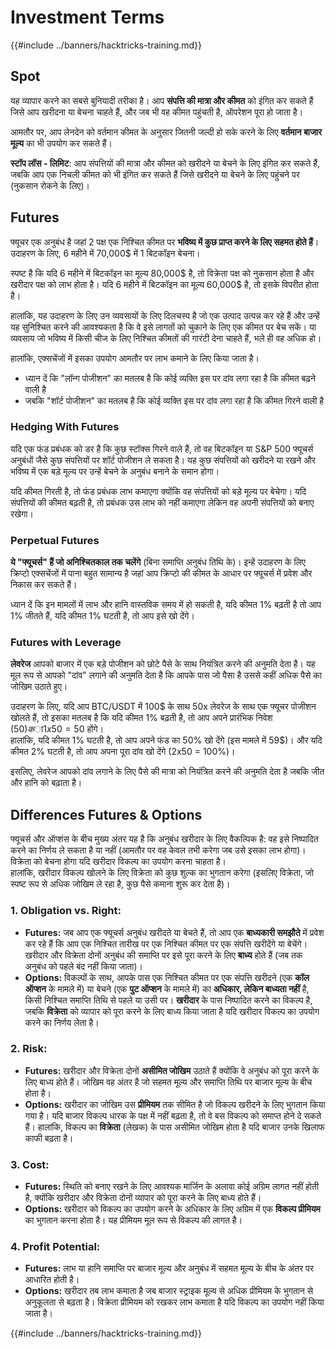 # Investment Terms

{{#include ../banners/hacktricks-training.md}}

## Spot

यह व्यापार करने का सबसे बुनियादी तरीका है। आप **संपत्ति की मात्रा और कीमत** को इंगित कर सकते हैं जिसे आप खरीदना या बेचना चाहते हैं, और जब भी वह कीमत पहुंचती है, ऑपरेशन पूरा हो जाता है।

आमतौर पर, आप लेनदेन को वर्तमान कीमत के अनुसार जितनी जल्दी हो सके करने के लिए **वर्तमान बाजार मूल्य** का भी उपयोग कर सकते हैं।

**स्टॉप लॉस - लिमिट**: आप संपत्तियों की मात्रा और कीमत को खरीदने या बेचने के लिए इंगित कर सकते हैं, जबकि आप एक निचली कीमत को भी इंगित कर सकते हैं जिसे खरीदने या बेचने के लिए पहुंचने पर (नुकसान रोकने के लिए)।

## Futures

फ्यूचर एक अनुबंध है जहां 2 पक्ष एक निश्चित कीमत पर **भविष्य में कुछ प्राप्त करने के लिए सहमत होते हैं**। उदाहरण के लिए, 6 महीने में 70,000$ में 1 बिटकॉइन बेचना।

स्पष्ट है कि यदि 6 महीने में बिटकॉइन का मूल्य 80,000$ है, तो विक्रेता पक्ष को नुकसान होता है और खरीदार पक्ष को लाभ होता है। यदि 6 महीने में बिटकॉइन का मूल्य 60,000$ है, तो इसके विपरीत होता है।

हालांकि, यह उदाहरण के लिए उन व्यवसायों के लिए दिलचस्प है जो एक उत्पाद उत्पन्न कर रहे हैं और उन्हें यह सुनिश्चित करने की आवश्यकता है कि वे इसे लागतों को चुकाने के लिए एक कीमत पर बेच सकें। या व्यवसाय जो भविष्य में किसी चीज के लिए निश्चित कीमतों की गारंटी देना चाहते हैं, भले ही वह अधिक हो।

हालांकि, एक्सचेंजों में इसका उपयोग आमतौर पर लाभ कमाने के लिए किया जाता है।

* ध्यान दें कि "लॉन्ग पोजीशन" का मतलब है कि कोई व्यक्ति इस पर दांव लगा रहा है कि कीमत बढ़ने वाली है
* जबकि "शॉर्ट पोजीशन" का मतलब है कि कोई व्यक्ति इस पर दांव लगा रहा है कि कीमत गिरने वाली है

### Hedging With Futures <a href="#mntl-sc-block_7-0" id="mntl-sc-block_7-0"></a>

यदि एक फंड प्रबंधक को डर है कि कुछ स्टॉक्स गिरने वाले हैं, तो वह बिटकॉइन या S&P 500 फ्यूचर्स अनुबंधों जैसे कुछ संपत्तियों पर शॉर्ट पोजीशन ले सकता है। यह कुछ संपत्तियों को खरीदने या रखने और भविष्य में एक बड़े मूल्य पर उन्हें बेचने के अनुबंध बनाने के समान होगा।

यदि कीमत गिरती है, तो फंड प्रबंधक लाभ कमाएगा क्योंकि वह संपत्तियों को बड़े मूल्य पर बेचेगा। यदि संपत्तियों की कीमत बढ़ती है, तो प्रबंधक उस लाभ को नहीं कमाएगा लेकिन वह अपनी संपत्तियों को बनाए रखेगा।

### Perpetual Futures

**ये "फ्यूचर्स" हैं जो अनिश्चितकाल तक चलेंगे** (बिना समाप्ति अनुबंध तिथि के)। इन्हें उदाहरण के लिए क्रिप्टो एक्सचेंजों में पाना बहुत सामान्य है जहां आप क्रिप्टो की कीमत के आधार पर फ्यूचर्स में प्रवेश और निकास कर सकते हैं।

ध्यान दें कि इन मामलों में लाभ और हानि वास्तविक समय में हो सकती है, यदि कीमत 1% बढ़ती है तो आप 1% जीतते हैं, यदि कीमत 1% घटती है, तो आप इसे खो देंगे।

### Futures with Leverage

**लेवरेज** आपको बाजार में एक बड़े पोजीशन को छोटे पैसे के साथ नियंत्रित करने की अनुमति देता है। यह मूल रूप से आपको "दांव" लगाने की अनुमति देता है कि आपके पास जो पैसा है उससे कहीं अधिक पैसे का जोखिम उठाते हुए।

उदाहरण के लिए, यदि आप BTC/USDT में 100$ के साथ 50x लेवरेज के साथ एक फ्यूचर पोजीशन खोलते हैं, तो इसका मतलब है कि यदि कीमत 1% बढ़ती है, तो आप अपने प्रारंभिक निवेश (50$) का 1x50 = 50% जीतेंगे। और इसलिए आपके पास 150$ होंगे।\
हालांकि, यदि कीमत 1% घटती है, तो आप अपने फंड का 50% खो देंगे (इस मामले में 59$)। और यदि कीमत 2% घटती है, तो आप अपना पूरा दांव खो देंगे (2x50 = 100%)।

इसलिए, लेवरेज आपको दांव लगाने के लिए पैसे की मात्रा को नियंत्रित करने की अनुमति देता है जबकि जीत और हानि को बढ़ाता है।

## Differences Futures & Options

फ्यूचर्स और ऑप्शंस के बीच मुख्य अंतर यह है कि अनुबंध खरीदार के लिए वैकल्पिक है: वह इसे निष्पादित करने का निर्णय ले सकता है या नहीं (आमतौर पर वह केवल तभी करेगा जब उसे इसका लाभ होगा)। विक्रेता को बेचना होगा यदि खरीदार विकल्प का उपयोग करना चाहता है।\
हालांकि, खरीदार विकल्प खोलने के लिए विक्रेता को कुछ शुल्क का भुगतान करेगा (इसलिए विक्रेता, जो स्पष्ट रूप से अधिक जोखिम ले रहा है, कुछ पैसे कमाना शुरू कर देता है)।

### 1. **Obligation vs. Right:**

* **Futures:** जब आप एक फ्यूचर्स अनुबंध खरीदते या बेचते हैं, तो आप एक **बाध्यकारी समझौते** में प्रवेश कर रहे हैं कि आप एक निश्चित तारीख पर एक निश्चित कीमत पर एक संपत्ति खरीदेंगे या बेचेंगे। खरीदार और विक्रेता दोनों अनुबंध की समाप्ति पर इसे पूरा करने के लिए **बाध्य** होते हैं (जब तक अनुबंध को पहले बंद नहीं किया जाता)।
* **Options:** विकल्पों के साथ, आपके पास एक निश्चित कीमत पर एक संपत्ति खरीदने (एक **कॉल ऑप्शन** के मामले में) या बेचने (एक **पुट ऑप्शन** के मामले में) का **अधिकार, लेकिन बाध्यता नहीं** है, किसी निश्चित समाप्ति तिथि से पहले या उसी पर। **खरीदार** के पास निष्पादित करने का विकल्प है, जबकि **विक्रेता** को व्यापार को पूरा करने के लिए बाध्य किया जाता है यदि खरीदार विकल्प का उपयोग करने का निर्णय लेता है।

### 2. **Risk:**

* **Futures:** खरीदार और विक्रेता दोनों **असीमित जोखिम** उठाते हैं क्योंकि वे अनुबंध को पूरा करने के लिए बाध्य होते हैं। जोखिम वह अंतर है जो सहमत मूल्य और समाप्ति तिथि पर बाजार मूल्य के बीच होता है।
* **Options:** खरीदार का जोखिम उस **प्रीमियम** तक सीमित है जो विकल्प खरीदने के लिए भुगतान किया गया है। यदि बाजार विकल्प धारक के पक्ष में नहीं बढ़ता है, तो वे बस विकल्प को समाप्त होने दे सकते हैं। हालांकि, विकल्प का **विक्रेता** (लेखक) के पास असीमित जोखिम होता है यदि बाजार उनके खिलाफ काफी बढ़ता है।

### 3. **Cost:**

* **Futures:** स्थिति को बनाए रखने के लिए आवश्यक मार्जिन के अलावा कोई अग्रिम लागत नहीं होती है, क्योंकि खरीदार और विक्रेता दोनों व्यापार को पूरा करने के लिए बाध्य होते हैं।
* **Options:** खरीदार को विकल्प का उपयोग करने के अधिकार के लिए अग्रिम में एक **विकल्प प्रीमियम** का भुगतान करना होता है। यह प्रीमियम मूल रूप से विकल्प की लागत है।

### 4. **Profit Potential:**

* **Futures:** लाभ या हानि समाप्ति पर बाजार मूल्य और अनुबंध में सहमत मूल्य के बीच के अंतर पर आधारित होती है।
* **Options:** खरीदार तब लाभ कमाता है जब बाजार स्ट्राइक मूल्य से अधिक प्रीमियम के भुगतान से अनुकूलता से बढ़ता है। विक्रेता प्रीमियम को रखकर लाभ कमाता है यदि विकल्प का उपयोग नहीं किया जाता है।

{{#include ../banners/hacktricks-training.md}}
